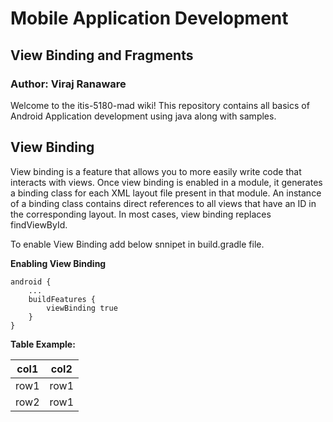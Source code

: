 # Mobile Application Development
## View Binding and Fragments
### Author: Viraj Ranaware

Welcome to the itis-5180-mad wiki! This repository contains all basics of Android Application development using java along with samples. 
## View Binding
View binding is a feature that allows you to more easily write code that interacts with views. Once view binding is enabled in a module, it generates a binding class for each XML layout file present in that module. An instance of a binding class contains direct references to all views that have an ID in the corresponding layout.
In most cases, view binding replaces findViewById.

To enable View Binding add below snnipet in build.gradle file.

**Enabling View Binding**
```
android {
    ...
    buildFeatures {
        viewBinding true
    }
}
```

 
 

**Table Example:**

| col1 | col2 |
| ----------- | ----- |
|row1	      | row1 |
|row2	    | row1 |

